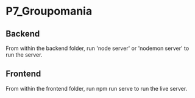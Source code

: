 # P7_Groupomania

## Backend

From within the backend folder, run 'node server' or 'nodemon server' to run the server.

## Frontend

From within the frontend folder, run npm run serve to run the live server.
